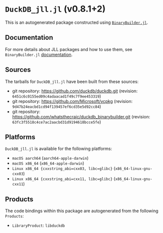 # `DuckDB_jll.jl` (v0.8.1+2)

This is an autogenerated package constructed using [`BinaryBuilder.jl`](https://github.com/JuliaPackaging/BinaryBuilder.jl).

## Documentation

For more details about JLL packages and how to use them, see `BinaryBuilder.jl` [documentation](https://docs.binarybuilder.org/stable/jll/).

## Sources

The tarballs for `DuckDB_jll.jl` have been built from these sources:

* git repository: https://github.com/duckdb/duckdb.git (revision: `6451c6c0155ed09c4adaacad1f49c7f9ee453319`)
* git repository: https://github.com/Microsoft/vcpkg (revision: `9d47b24eacbd1cd94f139457ef6cd35e5d92cc84`)
* git repository: https://github.com/whatsthecraic/duckdb_binarybuilder.git (revision: `63fc3f5518c4ce7ac2aacbd31d9194618bcce5fe`)

## Platforms

`DuckDB_jll.jl` is available for the following platforms:

* `macOS aarch64` (`aarch64-apple-darwin`)
* `macOS x86_64` (`x86_64-apple-darwin`)
* `Linux x86_64 {cxxstring_abi=cxx03, libc=glibc}` (`x86_64-linux-gnu-cxx03`)
* `Linux x86_64 {cxxstring_abi=cxx11, libc=glibc}` (`x86_64-linux-gnu-cxx11`)

## Products

The code bindings within this package are autogenerated from the following `Products`:

* `LibraryProduct`: `libduckdb`
